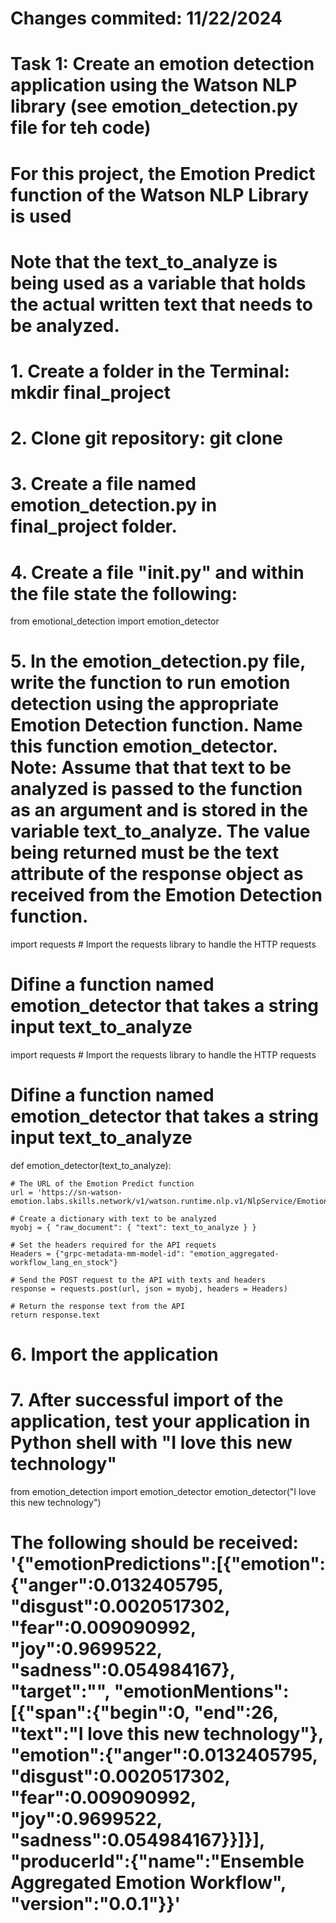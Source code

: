 # Changes commited: 11/22/2024 
# Task 1: Create an emotion detection application using the Watson NLP library (see emotion_detection.py file for teh code) 

# For this project,  the Emotion Predict function of the Watson NLP Library is used 
# Note that the text_to_analyze is being used as a variable that holds the actual written text that needs to be analyzed.

# 1. Create a folder in the Terminal: mkdir final_project 
# 2. Clone git repository: git clone <insert your repository url here>

# 3. Create a file named emotion_detection.py in final_project folder.
# 4. Create a file "__init__.py" and within the file state the following: 
from emotional_detection import emotion_detector 

# 5. In the emotion_detection.py file, write the function to run emotion detection using the appropriate Emotion Detection function. Name this function emotion_detector. Note: Assume that that text to be analyzed is passed to the function as an argument and is stored in the variable text_to_analyze. The value being returned must be the text attribute of the response object as received from the Emotion Detection function.

import requests # Import the requests library to handle the HTTP requests 

# Difine a function named emotion_detector that takes a string input text_to_analyze

import requests # Import the requests library to handle the HTTP requests 

# Difine a function named emotion_detector that takes a string input text_to_analyze
def emotion_detector(text_to_analyze):

    # The URL of the Emotion Predict function 
    url = 'https://sn-watson-emotion.labs.skills.network/v1/watson.runtime.nlp.v1/NlpService/EmotionPredict'

    # Create a dictionary with text to be analyzed 
    myobj = { "raw_document": { "text": text_to_analyze } }

    # Set the headers required for the API requets 
    Headers = {"grpc-metadata-mm-model-id": "emotion_aggregated-workflow_lang_en_stock"}

    # Send the POST request to the API with texts and headers 
    response = requests.post(url, json = myobj, headers = Headers)

    # Return the response text from the API
    return response.text 

# 6. Import the application 
# 7. After successful import of the application, test your application in Python shell with "I love this new technology" 
from emotion_detection import emotion_detector 
emotion_detector("I love this new technology") 
# The following should be received: '{"emotionPredictions":[{"emotion":{"anger":0.0132405795, "disgust":0.0020517302, "fear":0.009090992, "joy":0.9699522, "sadness":0.054984167}, "target":"", "emotionMentions":[{"span":{"begin":0, "end":26, "text":"I love this new technology"}, "emotion":{"anger":0.0132405795, "disgust":0.0020517302, "fear":0.009090992, "joy":0.9699522, "sadness":0.054984167}}]}], "producerId":{"name":"Ensemble Aggregated Emotion Workflow", "version":"0.0.1"}}'



